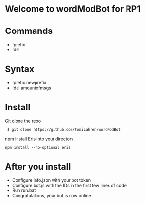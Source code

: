 
# Welcome to wordModBot for RP1
# Commands
  - !prefix
  - !del
# Syntax
  - !prefix newprefix
  - !del amountofmsgs
# Install
  <div id="install">
  Git clone the repo
  <pre><code> $ git clone https://github.com/TomiLahren/wordModBot</code></pre>
  
  npm install Eris into your directory
  <pre><code>npm install --no-optional eris</code></pre>
  
 # After you install
  <ul>
  <li>Configure info.json with your bot token</li>
  <li>Configure bot.js with the IDs in the first few lines of code</li>
  <li>Run run.bat</li>
  <li>Congratulations, your bot is now online</li>
  </ul>
  </div>
